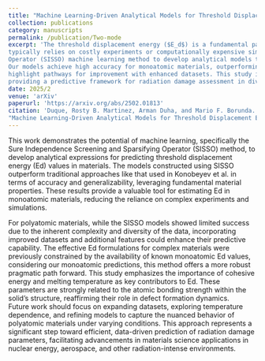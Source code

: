```yaml
---
title: "Machine Learning-Driven Analytical Models for Threshold Displacement Energy Prediction in Materials"
collection: publications
category: manuscripts
permalink: /publication/Two-mode
excerpt: 'The threshold displacement energy ($E_d$) is a fundamental parameter for understanding radiation damage in materials, yet its determination 
typically relies on costly experiments or computationally expensive simulations. In this work, we employ the Sure Independence Screening and Sparsifying 
Operator (SISSO) machine learning method to develop analytical models that predict $E_d$ based on fundamental material properties. 
Our models achieve high accuracy for monoatomic materials, outperforming traditional empirical approaches. For polyatomic systems, we identify key challenges and 
highlight pathways for improvement with enhanced datasets. This study identifies cohesive energy and melting temperature as the dominant descriptors of $E_d$, 
providing a predictive framework for radiation damage assessment in diverse materials.'
date: 2025/2
venue: 'arXiv'
paperurl: 'https://arxiv.org/abs/2502.01813'
citation: 'Duque, Rosty B. Martinez, Arman Duha, and Mario F. Borunda. 
"Machine Learning-Driven Analytical Models for Threshold Displacement Energy Prediction in Materials." arXiv preprint arXiv:2502.01813 (2025).'
---
```

This work demonstrates the potential of machine learning, specifically the Sure Independence Screening and
Sparsifying Operator (SISSO) method, to develop analytical expressions for predicting threshold displacement
energy (Ed) values in materials. The models constructed
using SISSO outperform traditional approaches like that
used in Konobeyev et al. in terms of accuracy and
generalizability, leveraging fundamental material properties. These results provide a valuable tool for estimating
Ed in monoatomic materials, reducing the reliance on
complex experiments and simulations.<br>

For polyatomic materials, while the SISSO models
showed limited success due to the inherent complexity and diversity of the data, incorporating improved
datasets and additional features could enhance their predictive capability. The effective Ed formulations for complex materials were previously constrained by the availability of known monoatomic Ed values, considering our
monoatomic predictions, this method offers a more robust pragmatic path forward. This study emphasizes the
importance of cohesive energy and melting temperature
as key contributors to Ed. These parameters are strongly
related to the atomic bonding strength within the solid’s
structure, reaffirming their role in defect formation dynamics.    <br>
Future work should focus on expanding datasets, exploring temperature dependence, and refining models to
capture the nuanced behavior of polyatomic materials
under varying conditions. This approach represents a
significant step toward efficient, data-driven prediction
of radiation damage parameters, facilitating advancements in materials science applications in nuclear energy,
aerospace, and other radiation-intense environments.




